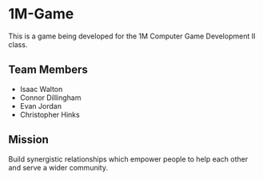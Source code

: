 # 1M-Game
This is a game being developed for the 1M Computer Game Development II class.

## Team Members
- Isaac Walton
- Connor Dillingham
- Evan Jordan
- Christopher Hinks

## Mission
Build synergistic relationships which empower people to help each other and serve a wider community.
